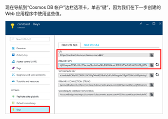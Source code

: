   现在导航到“Cosmos DB 帐户”边栏选项卡，单击“键”，因为我们在下一步创建的 Web 应用程序中使用这些值。

![Azure 门户的屏幕截图，显示 Cosmos DB 帐户，在“Cosmos DB 帐户”边栏选项卡上突出显示“键”按钮，在“键”边栏选项卡上突出显示 URI、主键、辅键的值](./media/cosmos-db-keys/keys.png)
<!--Update_Description: wording update-->
<!--ms.date: 09/18/2017-->